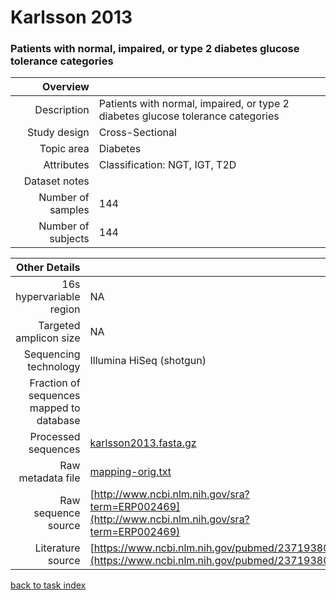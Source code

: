 # Karlsson 2013
### Patients with normal, impaired, or type 2 diabetes glucose tolerance categories

| Overview | |
| -------------: |-------------|
| Description      | Patients with normal, impaired, or type 2 diabetes glucose tolerance categories |
| Study design | Cross-Sectional |
| Topic area | Diabetes|
| Attributes | Classification: NGT, IGT, T2D|
| Dataset notes | |
| Number of samples | 144|
| Number of subjects | 144|


| Other Details |  |
| -------------: |-------------|
| 16s hypervariable region | NA |
| Targeted amplicon size | NA |
| Sequencing technology | Illumina HiSeq (shotgun) |
| Fraction of sequences mapped to database |  |
| Processed sequences | [karlsson2013.fasta.gz](http://metagenome.cs.umn.edu/public/MLRepo/fasta/karlsson2013.fasta.gz) |
| Raw metadata file | [mapping-orig.txt](../datasets/karlsson/mapping-orig.txt) |
| Raw sequence source | [http://www.ncbi.nlm.nih.gov/sra?term=ERP002469](http://www.ncbi.nlm.nih.gov/sra?term=ERP002469) |
| Literature source | [https://www.ncbi.nlm.nih.gov/pubmed/23719380](https://www.ncbi.nlm.nih.gov/pubmed/23719380) |

[back to task index](../README.md)
